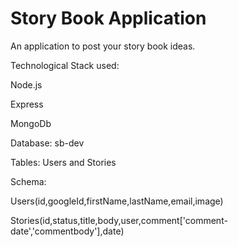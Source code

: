 # Story Book Application
An application to post your story book ideas.




Technological Stack used:

Node.js

Express

MongoDb




Database: sb-dev

Tables: Users and Stories

Schema:

Users(id,googleId,firstName,lastName,email,image)

Stories(id,status,title,body,user,comment['comment-date','commentbody'],date)


